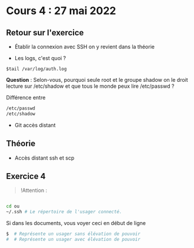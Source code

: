# Cours 4 : 27 mai 2022

## Retour sur l'exercice 

- Établir la connexion avec SSH on y revient dans la théorie

- Les logs, c'est quoi ?

```
$tail /var/log/auth.log
```
**Question** : Selon-vous, pourquoi seule root et le groupe shadow on le droit lecture sur /etc/shadow et que tous le monde peux lire /etc/passwd ?

Différence entre 
```bash
/etc/passwd
/etc/shadow

```

- Git accès distant

## Théorie 
- Accès distant ssh et scp



## Exercice 4

> !Attention : 

```bash

cd ou 
~/.ssh # Le répertoire de l'usager connecté.
```
Si dans les documents, vous voyer ceci en début de ligne

```bash
$  # Représente un usager sans élévation de pouvoir
#  # Représente un usager avec élévation de pouvoir
```




